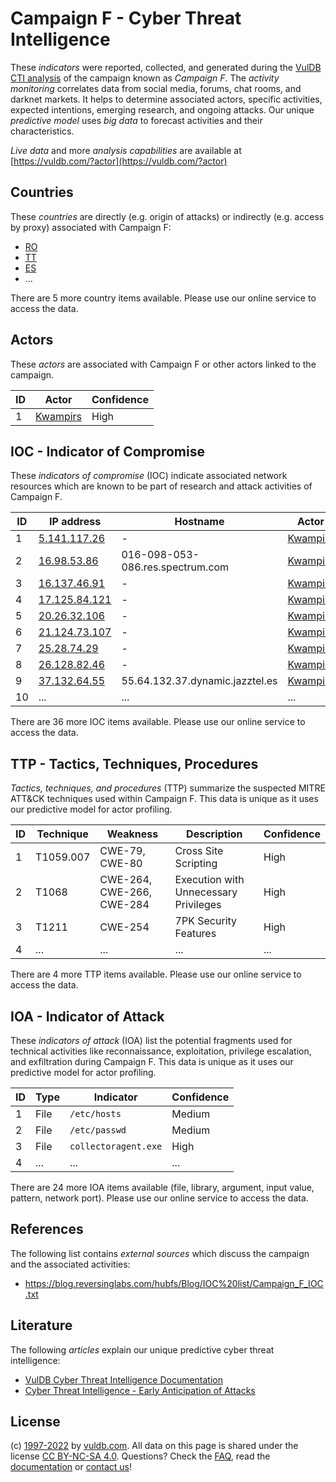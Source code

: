 # Campaign F - Cyber Threat Intelligence

These _indicators_ were reported, collected, and generated during the [VulDB CTI analysis](https://vuldb.com/?kb.cti) of the campaign known as _Campaign F_. The _activity monitoring_ correlates data from social media, forums, chat rooms, and darknet markets. It helps to determine associated actors, specific activities, expected intentions, emerging research, and ongoing attacks. Our unique _predictive model_ uses _big data_ to forecast activities and their characteristics.

_Live data_ and more _analysis capabilities_ are available at [https://vuldb.com/?actor](https://vuldb.com/?actor)

## Countries

These _countries_ are directly (e.g. origin of attacks) or indirectly (e.g. access by proxy) associated with Campaign F:

* [RO](https://vuldb.com/?country.ro)
* [TT](https://vuldb.com/?country.tt)
* [ES](https://vuldb.com/?country.es)
* ...

There are 5 more country items available. Please use our online service to access the data.

## Actors

These _actors_ are associated with Campaign F or other actors linked to the campaign.

ID | Actor | Confidence
-- | ----- | ----------
1 | [Kwampirs](https://vuldb.com/?actor.kwampirs) | High

## IOC - Indicator of Compromise

These _indicators of compromise_ (IOC) indicate associated network resources which are known to be part of research and attack activities of Campaign F.

ID | IP address | Hostname | Actor | Confidence
-- | ---------- | -------- | ----- | ----------
1 | [5.141.117.26](https://vuldb.com/?ip.5.141.117.26) | - | [Kwampirs](https://vuldb.com/?actor.kwampirs) | High
2 | [16.98.53.86](https://vuldb.com/?ip.16.98.53.86) | 016-098-053-086.res.spectrum.com | [Kwampirs](https://vuldb.com/?actor.kwampirs) | High
3 | [16.137.46.91](https://vuldb.com/?ip.16.137.46.91) | - | [Kwampirs](https://vuldb.com/?actor.kwampirs) | High
4 | [17.125.84.121](https://vuldb.com/?ip.17.125.84.121) | - | [Kwampirs](https://vuldb.com/?actor.kwampirs) | High
5 | [20.26.32.106](https://vuldb.com/?ip.20.26.32.106) | - | [Kwampirs](https://vuldb.com/?actor.kwampirs) | High
6 | [21.124.73.107](https://vuldb.com/?ip.21.124.73.107) | - | [Kwampirs](https://vuldb.com/?actor.kwampirs) | High
7 | [25.28.74.29](https://vuldb.com/?ip.25.28.74.29) | - | [Kwampirs](https://vuldb.com/?actor.kwampirs) | High
8 | [26.128.82.46](https://vuldb.com/?ip.26.128.82.46) | - | [Kwampirs](https://vuldb.com/?actor.kwampirs) | High
9 | [37.132.64.55](https://vuldb.com/?ip.37.132.64.55) | 55.64.132.37.dynamic.jazztel.es | [Kwampirs](https://vuldb.com/?actor.kwampirs) | High
10 | ... | ... | ... | ...

There are 36 more IOC items available. Please use our online service to access the data.

## TTP - Tactics, Techniques, Procedures

_Tactics, techniques, and procedures_ (TTP) summarize the suspected MITRE ATT&CK techniques used within Campaign F. This data is unique as it uses our predictive model for actor profiling.

ID | Technique | Weakness | Description | Confidence
-- | --------- | -------- | ----------- | ----------
1 | T1059.007 | CWE-79, CWE-80 | Cross Site Scripting | High
2 | T1068 | CWE-264, CWE-266, CWE-284 | Execution with Unnecessary Privileges | High
3 | T1211 | CWE-254 | 7PK Security Features | High
4 | ... | ... | ... | ...

There are 4 more TTP items available. Please use our online service to access the data.

## IOA - Indicator of Attack

These _indicators of attack_ (IOA) list the potential fragments used for technical activities like reconnaissance, exploitation, privilege escalation, and exfiltration during Campaign F. This data is unique as it uses our predictive model for actor profiling.

ID | Type | Indicator | Confidence
-- | ---- | --------- | ----------
1 | File | `/etc/hosts` | Medium
2 | File | `/etc/passwd` | Medium
3 | File | `collectoragent.exe` | High
4 | ... | ... | ...

There are 24 more IOA items available (file, library, argument, input value, pattern, network port). Please use our online service to access the data.

## References

The following list contains _external sources_ which discuss the campaign and the associated activities:

* https://blog.reversinglabs.com/hubfs/Blog/IOC%20list/Campaign_F_IOC.txt

## Literature

The following _articles_ explain our unique predictive cyber threat intelligence:

* [VulDB Cyber Threat Intelligence Documentation](https://vuldb.com/?kb.cti)
* [Cyber Threat Intelligence - Early Anticipation of Attacks](https://www.scip.ch/en/?labs.20201022)

## License

(c) [1997-2022](https://vuldb.com/?kb.changelog) by [vuldb.com](https://vuldb.com/?kb.about). All data on this page is shared under the license [CC BY-NC-SA 4.0](https://creativecommons.org/licenses/by-nc-sa/4.0/). Questions? Check the [FAQ](https://vuldb.com/?kb.faq), read the [documentation](https://vuldb.com/?kb) or [contact us](https://vuldb.com/?contact)!
